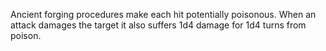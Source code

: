 Ancient forging procedures make each hit potentially poisonous. When an attack damages the target it also suffers 1d4 damage for 1d4 turns from poison.